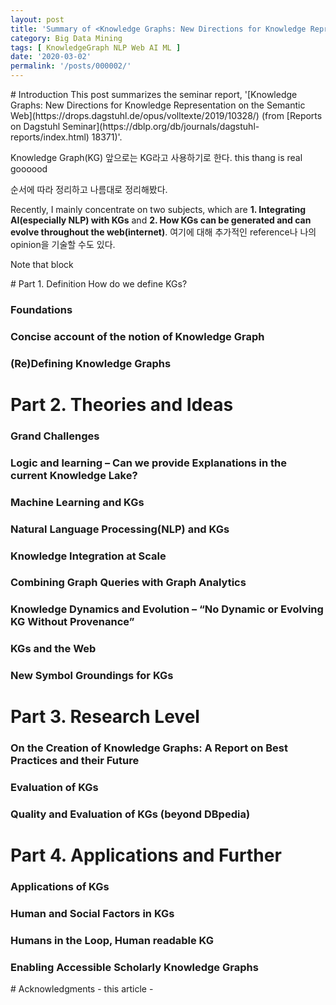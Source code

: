 ```yaml
---
layout: post
title: 'Summary of <Knowledge Graphs: New Directions for Knowledge Representation on the Semantic Web>' 
category: Big Data Mining
tags: [ KnowledgeGraph NLP Web AI ML ]
date: '2020-03-02'
permalink: '/posts/000002/'
---
```


<div id="1"></div>
# Introduction
This post summarizes the seminar report, '[Knowledge Graphs: New Directions for Knowledge Representation on the Semantic Web](https://drops.dagstuhl.de/opus/volltexte/2019/10328/) (from [Reports on Dagstuhl Seminar](https://dblp.org/db/journals/dagstuhl-reports/index.html) 18371)'. 

Knowledge Graph(KG) 앞으로는 KG라고 사용하기로 한다.
this thang is real goooood

순서에 따라 정리하고 나름대로 정리해봤다.

Recently, I mainly concentrate on two subjects, which are **1. Integrating AI(especially NLP) with KGs** and **2. How KGs can be generated and can evolve throughout the web(internet)**. 여기에 대해 추가적인 reference나 나의 opinion을 기술할 수도 있다.

Note that block
<!-- more -->

<div id=""></div>
# Part 1. Definition
How do we define KGs?

### Foundations
### Concise account of the notion of Knowledge Graph
### (Re)Defining Knowledge Graphs

# Part 2. Theories and Ideas
### Grand Challenges
### Logic and learning – Can we provide Explanations in the current Knowledge Lake?
### Machine Learning and KGs
### Natural Language Processing(NLP) and KGs
### Knowledge Integration at Scale
### Combining Graph Queries with Graph Analytics
### Knowledge Dynamics and Evolution – “No Dynamic or Evolving KG Without Provenance”
### KGs and the Web
### New Symbol Groundings for KGs

# Part 3. Research Level
### On the Creation of Knowledge Graphs: A Report on Best Practices and their Future
### Evaluation of KGs
### Quality and Evaluation of KGs (beyond DBpedia)

# Part 4. Applications and Further
### Applications of KGs
### Human and Social Factors in KGs
### Humans in the Loop, Human readable KG
### Enabling Accessible Scholarly Knowledge Graphs


<div id=""></div>
# Acknowledgments
- this article
- 